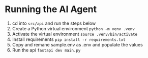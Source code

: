 # Running the AI Agent

1. cd into `src/api` and run the steps below
2. Create a Python virtual environment
`python -m venv .venv`
3. Activate the virtual environment
`source .venv/bin/activate`
4. Install requirements
`pip install -r requirements.txt`
5. Copy and remane sample.env as .env and populate the values
6. Run the api
`fastapi dev main.py`